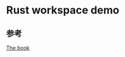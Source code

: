 <h1>Rust workspace demo</h1>

## 参考
[The book](https://kaisery.github.io/trpl-zh-cn/ch14-03-cargo-workspaces.html)